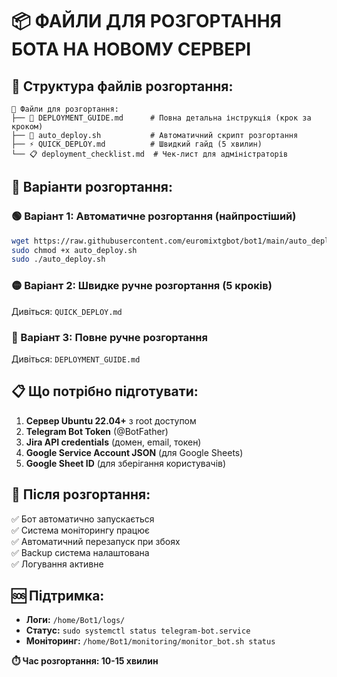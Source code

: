 # 📦 ФАЙЛИ ДЛЯ РОЗГОРТАННЯ БОТА НА НОВОМУ СЕРВЕРІ

## 📁 Структура файлів розгортання:

```
📂 Файли для розгортання:
├── 📄 DEPLOYMENT_GUIDE.md      # Повна детальна інструкція (крок за кроком)
├── 🚀 auto_deploy.sh           # Автоматичний скрипт розгортання
├── ⚡ QUICK_DEPLOY.md          # Швидкий гайд (5 хвилин)
└── 📋 deployment_checklist.md  # Чек-лист для адміністраторів
```

## 🎯 Варіанти розгортання:

### 🟢 Варіант 1: Автоматичне розгортання (найпростіший)
```bash
wget https://raw.githubusercontent.com/euromixtgbot/bot1/main/auto_deploy.sh
sudo chmod +x auto_deploy.sh
sudo ./auto_deploy.sh
```

### 🟡 Варіант 2: Швидке ручне розгортання (5 кроків)
Дивіться: `QUICK_DEPLOY.md`

### 🔴 Варіант 3: Повне ручне розгортання
Дивіться: `DEPLOYMENT_GUIDE.md`

## 📋 Що потрібно підготувати:

1. **Сервер Ubuntu 22.04+** з root доступом
2. **Telegram Bot Token** (@BotFather)
3. **Jira API credentials** (домен, email, токен)
4. **Google Service Account JSON** (для Google Sheets)
5. **Google Sheet ID** (для зберігання користувачів)

## 🎉 Після розгортання:

✅ Бот автоматично запускається  
✅ Система моніторингу працює  
✅ Автоматичний перезапуск при збоях  
✅ Backup система налаштована  
✅ Логування активне  

## 🆘 Підтримка:

- **Логи:** `/home/Bot1/logs/`
- **Статус:** `sudo systemctl status telegram-bot.service`
- **Моніторинг:** `/home/Bot1/monitoring/monitor_bot.sh status`

**⏱️ Час розгортання: 10-15 хвилин**
